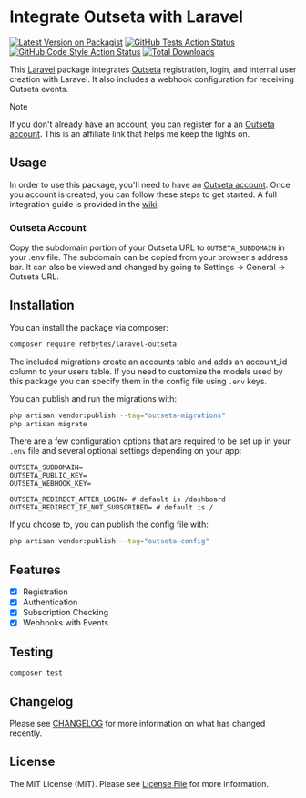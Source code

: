 # Integrate Outseta with Laravel

[![Latest Version on Packagist](https://img.shields.io/packagist/v/refbytes/laravel-outseta.svg?style=flat-square)](https://packagist.org/packages/refbytes/laravel-outseta)
[![GitHub Tests Action Status](https://img.shields.io/github/actions/workflow/status/refbytes/laravel-outseta/run-tests.yml?branch=main&label=tests&style=flat-square)](https://github.com/refbytes/laravel-outseta/actions?query=workflow%3Arun-tests+branch%3Amain)
[![GitHub Code Style Action Status](https://img.shields.io/github/actions/workflow/status/refbytes/laravel-outseta/fix-php-code-style-issues.yml?branch=main&label=code%20style&style=flat-square)](https://github.com/refbytes/laravel-outseta/actions?query=workflow%3A"Fix+PHP+code+style+issues"+branch%3Amain)
[![Total Downloads](https://img.shields.io/packagist/dt/refbytes/laravel-outseta.svg?style=flat-square)](https://packagist.org/packages/refbytes/laravel-outseta)

This [Laravel](https://laravel.com) package integrates [Outseta](http://www.outseta.com/?via=laravel) registration, login, and internal user creation with Laravel. It also includes a webhook configuration for receiving Outseta events.

> [!NOTE]
> If you don't already have an account, you can register for a an [Outseta account](http://www.outseta.com/?via=laravel). This is an affiliate link that helps me keep the lights on.

## Usage
In order to use this package, you'll need to have an [Outseta account](http://www.outseta.com/?via=laravel). Once you account is created, you can follow these steps to get started. A full integration guide is provided in the [wiki](https://github.com/refbytes/laravel-outseta/wiki).

### Outseta Account
Copy the subdomain portion of your Outseta URL to `OUTSETA_SUBDOMAIN` in your .env file. The subdomain can be copied from your browser's address bar. It can also be viewed and changed by going to Settings -> General -> Outseta URL.


## Installation

You can install the package via composer:

```bash
composer require refbytes/laravel-outseta
```

The included migrations create an accounts table and adds an account_id column to your users table. If you need to customize the models used by this package you can specify them in the config file using `.env` keys. 

You can publish and run the migrations with:

```bash
php artisan vendor:publish --tag="outseta-migrations"
php artisan migrate
```

There are a few configuration options that are required to be set up in your `.env` file and several optional settings depending on your app:

```dotenv
OUTSETA_SUBDOMAIN=
OUTSETA_PUBLIC_KEY=
OUTSETA_WEBHOOK_KEY= 

OUTSETA_REDIRECT_AFTER_LOGIN= # default is /dashboard
OUTSETA_REDIRECT_IF_NOT_SUBSCRIBED= # default is /
```

If you choose to, you can publish the config file with:

```bash
php artisan vendor:publish --tag="outseta-config"
```

## Features
 - [x] Registration
 - [x] Authentication
 - [x] Subscription Checking
 - [x] Webhooks with Events

## Testing

```bash
composer test
```

## Changelog

Please see [CHANGELOG](CHANGELOG.md) for more information on what has changed recently.


## License

The MIT License (MIT). Please see [License File](LICENSE.md) for more information.
